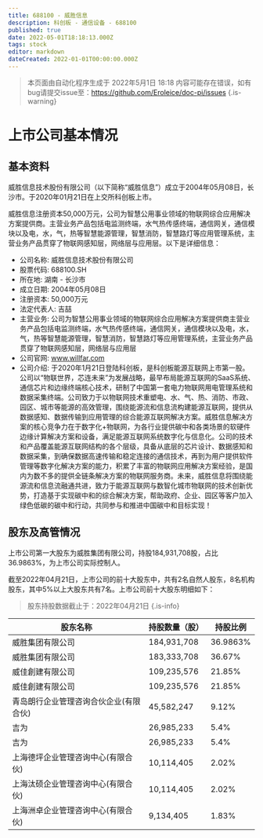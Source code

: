 ```yaml
---
title: 688100 - 威胜信息
description: 科创板 - 通信设备 - 688100
published: true
date: 2022-05-01T18:18:13.000Z
tags: stock
editor: markdown
dateCreated: 2022-01-01T00:00:00.000Z
---
```


> 本页面由自动化程序生成于 2022年5月1日 18:18
> 内容可能存在错误，如有bug请提交issue至：https://github.com/Eroleice/doc-pi/issues
{.is-warning}

# 上市公司基本情况

## 基本资料

威胜信息技术股份有限公司（以下简称“威胜信息”）成立于2004年05月08日，长沙市。于2020年01月21日在上交所科创板上市。

威胜信息注册资本50,000万元，公司为智慧公用事业领域的物联网综合应用解决方案提供商。主营业务产品包括电监测终端，水气热传感终端，通信网关，通信模块以及电，水，气，热等智慧能源管理，智慧消防，智慧路灯等应用管理系统，主营业务产品贯穿了物联网感知层，网络层与应用层。以下是详细信息：

- 公司名称: 威胜信息技术股份有限公司
- 股票代码: 688100.SH
- 所在地: 湖南 - 长沙市
- 成立日期: 2004年05月08日
- 注册资本: 50,000万元
- 法定代表人: 吉喆
- 主营业务: 公司为智慧公用事业领域的物联网综合应用解决方案提供商主营业务产品包括电监测终端，水气热传感终端，通信网关，通信模块以及电，水，气，热等智慧能源管理，智慧消防，智慧路灯等应用管理系统，主营业务产品贯穿了物联网感知层，网络层与应用层
- 公司官网: www.willfar.com
- 公司介绍: 于2020年1月21日登陆科创板，是科创板能源互联网上市第一股。公司以“物联世界，芯连未来”为发展战略，最早布局能源互联网的SaaS系统、通信芯片和边缘终端核心技术，研制了中国第一套电力物联网用电管理系统和数据采集终端。公司致力于以物联网技术重塑电、水、气、热、消防、市政、园区、城市等能源的高效管理，围绕能源流和信息流构建能源互联网，提供从数据感知、数据传输到应用管理的综合能源互联网解决方案。威胜信息解决方案的核心竞争力在于数字化+物联网，为各行业提供碳中和各类场景的软硬件边缘计算解决方案和设备，满足能源互联网系统数字化与信息化。公司的技术和产品覆盖能源互联网结构的各个层级，具备从底层的芯片设计、数据感知和数据采集，到确保数据高速传输和稳定连接的通信技术，再到为用户提供软件管理等数字化解决方案的能力，积累了丰富的物联网应用解决方案经验，是国内为数不多的提供全链条解决方案的物联网服务商。未来，威胜信息将围绕能源流和信息流融通共进，致力于能源互联网与数智化城市物联网的技术创新优势，打造基于实现碳中和的综合解决方案，帮助政府、企业、园区等客户加入绿色低碳的碳中和行动，共同参与和推进中国碳中和目标实现！


## 股东及高管情况

上市公司第一大股东为威胜集团有限公司，持股184,931,708股，占比36.9863%，为上市公司实际控制人。

截至2022年04月21日，上市公司的前十大股东中，共有2名自然人股东，8名机构股东，其中5%以上大股东共有7名。上市公司前十大股东明细如下：

> 股东持股数据截止于：2022年04月21日
{.is-info}

| 股东名称 | 持股数量（股） | 持股比例 |
| --- | --- | --- |
| 威胜集团有限公司 | 184,931,708 | 36.9863% |
| 威胜集团有限公司 | 183,333,708 | 36.67% |
| 威佳創建有限公司 | 109,235,576 | 21.85% |
| 威佳創建有限公司 | 109,235,576 | 21.85% |
| 青岛朗行企业管理咨询合伙企业(有限合伙) | 45,582,247 | 9.12% |
| 吉为 | 26,985,233 | 5.4% |
| 吉为 | 26,985,233 | 5.4% |
| 上海德坪企业管理咨询中心(有限合伙) | 10,114,405 | 2.02% |
| 上海汰硕企业管理咨询中心(有限合伙) | 10,114,405 | 2.02% |
| 上海洲卓企业管理咨询中心(有限合伙) | 9,134,405 | 1.83% |




